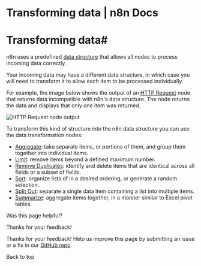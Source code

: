 # Transforming data | n8n Docs

[ ](https://github.com/n8n-io/n8n-docs/edit/main/docs/data/transforming-data.md "Edit this page")

# Transforming data#

n8n uses a predefined [data structure](../data-structure/) that allows all nodes to process incoming data correctly.

Your incoming data may have a different data structure, in which case you will need to transform it to allow each item to be processed individually.

For example, the image below shows the output of an [HTTP Request](../../integrations/builtin/core-nodes/n8n-nodes-base.httprequest/) node that returns data incompatible with n8n's data structure. The node returns the data and displays that only one item was returned.

![HTTP Request node output](../../_images/data/transforming-data/HTTPRequest_output.png)

To transform this kind of structure into the n8n data structure you can use the data transformation nodes:

  * [Aggregate](../../integrations/builtin/core-nodes/n8n-nodes-base.aggregate/): take separate items, or portions of them, and group them together into individual items.
  * [Limit](../../integrations/builtin/core-nodes/n8n-nodes-base.limit/): remove items beyond a defined maximum number.
  * [Remove Duplicates](../../integrations/builtin/core-nodes/n8n-nodes-base.removeduplicates/): identify and delete items that are identical across all fields or a subset of fields.
  * [Sort](../../integrations/builtin/core-nodes/n8n-nodes-base.sort/): organize lists of in a desired ordering, or generate a random selection.
  * [Split Out](../../integrations/builtin/core-nodes/n8n-nodes-base.splitout/): separate a single data item containing a list into multiple items.
  * [Summarize](../../integrations/builtin/core-nodes/n8n-nodes-base.summarize/): aggregate items together, in a manner similar to Excel pivot tables. 

Was this page helpful? 

Thanks for your feedback! 

Thanks for your feedback! Help us improve this page by submitting an issue or a fix in our [GitHub repo](https://github.com/n8n-io/n8n-docs). 

Back to top